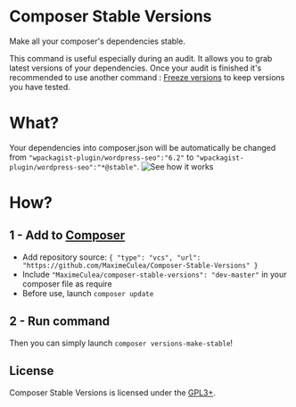 # Composer Stable Versions
Make all your composer's dependencies stable.

This command is useful especially during an audit. It allows you to grab latest versions of your dependencies.
Once your audit is finished it's recommended to use another command : [Freeze versions](https://github.com/MaximeCulea/Composer-Freeze-Versions) to keep versions you have tested.

# What?
Your dependencies into composer.json will be automatically be changed from `"wpackagist-plugin/wordpress-seo":"6.2"` to `"wpackagist-plugin/wordpress-seo":"*@stable"`.
![See how it works](https://media.giphy.com/media/kFIBMBqzwh8OAjt2XJ/giphy.gif)

# How?
## 1 - Add to [Composer](http://composer.rarst.net/)

- Add repository source: `{ "type": "vcs", "url": "https://github.com/MaximeCulea/Composer-Stable-Versions" }`
- Include `"MaximeCulea/composer-stable-versions": "dev-master"` in your composer file as require
- Before use, launch `composer update`

## 2 - Run command
Then you can simply launch `composer versions-make-stable`!

## License
Composer Stable Versions is licensed under the [GPL3+](LICENSE.md).
